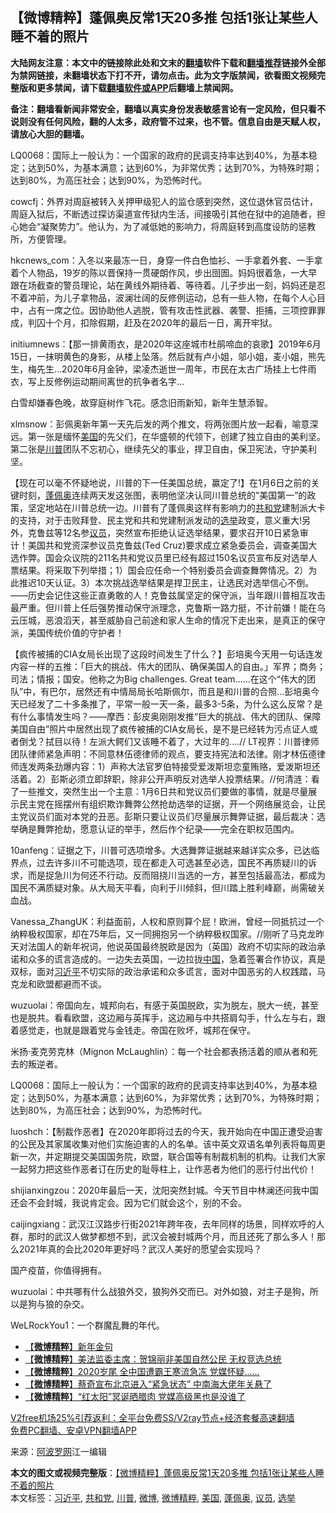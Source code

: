  <h2>【微博精粹】蓬佩奥反常1天20多推 包括1张让某些人睡不着的照片</h2> <p class="notice"><b>大陆网友注意：本文中的链接除此处和文末的<a href="https://github.com/bannedbook/fanqiang" >翻墙</a>软件下载和<a href="https://github.com/killgcd/justmysocks/blob/master/README.md">翻墙推荐</a>链接外全部为禁网链接，未翻墙状态下打不开，请勿点击。此为文字版禁闻，欲看图文视频完整版和更多禁闻，请下载<a href="https://github.com/bannedbook/fanqiang">翻墙软件或APP</a>后翻墙上禁闻网。</p><p>备注：翻墙看新闻非常安全，翻墙以真实身份发表敏感言论有一定风险，但只看不说则没有任何风险，翻的人太多，政府管不过来，也不管。信息自由是天赋人权，请放心大胆的翻墙。</b></p>  <div class="entry"> <p id="summary">LQ0068：国际上一般认为：一个国家的政府的民调支持率达到40%，为基本稳定；达到50%，为基本满意；达到60%，为非常优秀；达到70%，为特殊时期；达到80%，为高压社会；达到90%，为恐怖时代。</p> <p id="conimg">cowcfj：外界对周庭被转入关押甲级犯人的监仓感到突然，这位退休官员估计，周庭入狱后，不断透过探访渠道宣传狱内生活，间接吸引其他在狱中的追随者，担心她会“凝聚势力”。他认为，为了减低她的影响力，将周庭转到高度设防的惩教所，方便管理。</p> <p>hkcnews_com：入冬以来最冻一日，身穿一件白色恤衫、一手拿着外套、一手拿着个人物品，19岁的陈以晋保持一贯硬朗作风，步出囹圄。妈妈很着急，一大早跟在场截查的警员理论，站在黄线外期待着、等待着。儿子步出一刻，妈妈还是忍不着冲前，为儿子拿物品，波澜壮阔的反修例运动，总有一些人物，在每个人心目中，占有一席之位。因协助他人逃脱，管有攻击性武器、袭警、拒捕，三项控罪罪成，判囚十个月，扣除假期，赶及在2020年的最后一日，离开牢狱。</p> <p>initiumnews：【那一排黄雨衣，是2020年这座城市杜鹃啼血的哀歌】2019年6月15日，一抹明黄色的身影，从楼上坠落。然后就有卢小姐，邬小姐，麦小姐，熊先生，梅先生…2020年6月金钟，梁凌杰逝世一周年，巿民在太古广场挂上七件雨衣，写上反修例运动期间离世的抗争者名字…</p> <p>白雪却嫌春色晚，故穿庭树作飞花。感念旧雨新知，新年生慧添智。</p>  <p>xlmsnow：彭佩奥新年第一天先后发的两个推文，将两张图片放一起看，喻意深远。第一张是缅怀<a href="https://www.bannedbook.org/bnews/tag/%e7%be%8e%e5%9b%bd/" class="st_tag internal_tag" rel="tag" title="标签 美国 下的日志">美国</a>的先父们，在华盛顿的代领下，创建了独立自由的美利坚。第二张是<a href="https://www.bannedbook.org/bnews/tag/%e5%b7%9d%e6%99%ae/" class="st_tag internal_tag" rel="tag" title="标签 川普 下的日志">川普</a>团队不忘初心，继续先父的事业，捍卫自由，保卫宪法，守护美利坚。</p> <p>【现在可以毫不怀疑地说，川普的下一任美国总统，赢定了!】在1月6日之前的关键时刻，<a href="https://www.bannedbook.org/bnews/tag/%E8%93%AC%E4%BD%A9%E5%A5%A5/" class="st_tag internal_tag" rel="tag" title="标签 蓬佩奥 下的日志">蓬佩奥</a>连续两天发这张图，表明他坚决认同川普总统的&#8221;美国第一&#8221;的政策，坚定地站在川普总统一边。川普有了蓬佩奥这样有影响力的<a href="https://www.bannedbook.org/bnews/tag/%e5%85%b1%e5%92%8c%e5%85%9a/" class="st_tag internal_tag" rel="tag" title="标签 共和党 下的日志">共和党</a>建制派大卡的支持，对于击败拜登、民主党和共和党建制派发动的<a href="https://www.bannedbook.org/bnews/tag/%e9%80%89%e4%b8%be/" class="st_tag internal_tag" rel="tag" title="标签 选举 下的日志">选举</a>政变，意义重大!另外，克鲁兹等12名参<a href="https://www.bannedbook.org/bnews/tag/%e8%ae%ae%e5%91%98/" class="st_tag internal_tag" rel="tag" title="标签 议员 下的日志">议员</a>，突然宣布拒绝认证选举结果，要求召开10日紧急审计！美国共和党资深参议员克鲁兹(Ted Cruz)要求成立紧急委员会，调查美国大选作弊。国会众议院的211名共和党议员里已经有超过150名议员宣布反对选举人票结果。将采取下列举措；1）国会应任命一个特别委员会调查舞弊情况。2）为此推迟10天认证。3）本次挑战选举结果是捍卫民主，让选民对选举信心不倒。——历史会记住这些正直勇敢的人！克鲁兹属坚定的保守派，当年跟川普相互攻击最严重。但川普上任后强势推动保守派理念，克鲁斯一路力挺，不计前嫌！能在乌云压城，恶浪滔天，甚至威胁自己前途和家人生命的情况下走出来，是真正的保守派，美国传统价值的守护者！</p> <p>【疯传被捕的CIA女局长出现了这段时间发生了什么？】彭培奥今天用一句话连发内容一样的五推：「巨大的挑战、伟大的团队、确保美国人的自由。」军界；商务；司法；情报；国安。他称之为Big challenges. Great team&#8230;&#8230;在这个“伟大的团队”中，有巴尔，居然还有中情局局长哈斯佩尔，而且是和川普的合照&#8230;彭培奥今天已经发了二十多条推了，平常一般一天一条，最多3-5条，为什么这么反常？是有什么事情发生吗？——摩西：彭皮奥刚刚发推“巨大的挑战、伟大的团队、保障美国自由”照片中居然出现了疯传被捕的CIA女局长，是不是已经转为污点证人或者倒戈？拭目以待！左派大鳄们又该睡不着了，大过年的&#8230;.// LT视界：川普律师团队律师紧急声明：不同意林伍德律师的观点，要支持宪法和法律。刚才林伍德律师连发两条劲爆内容：1）声称大法官罗伯特接受爱泼斯坦恋童贿赂，爱泼斯坦还活着。2）彭斯必须立即辞职，除非公开声明反对选举人投票结果。//何清涟：看了一些推文，突然生出一个主意：1月6日共和党议员们要做的事情，就是尽量展示民主党在摇摆州有组织欺诈舞弊公然抢劫选举的证据，开一个网络展览会，让民主党议员们面对本党的丑恶。彭斯只要让议员们尽量展示舞弊证据，最后裁决：选举确是舞弊抢劫，愿意认证的举手，然后作个纪录——完全在职权范围内。</p> <p>10anfeng：证据之下，川普可选项增多。大选舞弊证据越来越详实众多，已达临界点，过去许多川不可能选项，现在都走入可选甚至必选，国民不再质疑川的诉求，而是捉急川为何还不行动。反而阻挠川当选的一方，甚至包括最高法，都成为国民不满质疑对象。从大局天平看，向利于川倾斜，但川踏上胜利峰巅，尚需破关血战。</p> <p>Vanessa_ZhangUK：利益面前，人权和原则算个屁！欧洲，曾经一同抵抗过一个纳粹极权国家，却在75年后，又一同拥抱另一个纳粹极权国家。//刚听了马克龙昨天对法国人的新年祝词，他说英国最终脱欧是因为（英国）政府不切实际的政治承诺和众多的谎言造成的。一边失去英国，一边拉拢<span class='wp_keywordlink_affiliate'><a href="https://www.bannedbook.org/" title="中国" target="_blank">中国</a></span>，急着签署合作协议，真是双标，面对<a href="https://www.bannedbook.org/bnews/tag/%e4%b9%a0%e8%bf%91%e5%b9%b3/" class="st_tag internal_tag" rel="tag" title="标签 习近平 下的日志">习近平</a>不切实际的政治承诺和众多谎言，面对中国恶劣的人权践踏，马克龙和欧盟都避而不谈。</p>  <p>wuzuolai：帝国向左，城邦向右，有感于英国脱欧，实为脱左，脱大一统，甚至也是脱共。看看欧盟，这边厢与英挥手，这边厢与中共搭肩勾手，什么左与右，跟着感觉走，也就是跟着党与金钱走。帝国在败坏，城邦在保守。</p> <p>米扬·麦克劳克林（Mignon McLaughlin）：每一个社会都表扬活着的顺从者和死去的叛逆者。</p> <p>LQ0068：国际上一般认为：一个国家的政府的民调支持率达到40%，为基本稳定；达到50%，为基本满意；达到60%，为非常优秀；达到70%，为特殊时期；达到80%，为高压社会；达到90%，为恐怖时代。</p> <p>luoshch：【制裁作恶者】在2020年即将过去的今天，我开始向在中国正遭受迫害的公民及其家属收集对他们实施迫害的人的名单。该中英文双语名单列表将每周更新一次，并定期提交美国国务院，欧盟，联合国等有制裁机制的机构。让我们大家一起努力把这些作恶者订在历史的耻辱柱上，让作恶者为他们的恶行付出代价！</p> <p>shijianxingzou：2020年最后一天，沈阳突然封城。今天节目中林澜还问我中国还会不会封城，我说肯定会。因为它们就会这个，别的不会。</p>  <p>caijingxiang：武汉江汉路步行街2021年跨年夜，去年同样的场景，同样欢呼的人群，那时的武汉人做梦都想不到，武汉会被封城两个月，而且还死了那么多人！那么2021年真的会比2020年更好吗？武汉人美好的愿望会实现吗？</p> <p>国产疫苗，你值得拥有。</p> <p>wuzuolai：中共哪有什么战狼外交，狼狗外交而已。对外如狼，对主子是狗，所以是狗与狼的杂交。</p> <p>WeLRockYou1：一个群魔乱舞的年代。</p> <ul class='op-related-articles' title='相关阅读'> <li><a href='https://www.bannedbook.org/bnews/comments/20210101/1459005.html' target='_blank'>【<b>微博精粹</b>】新年金句</a></li> <li><a href='https://www.bannedbook.org/bnews/comments/20201230/1457683.html' target='_blank'>【<b>微博精粹</b>】美法监委主席：贺锦丽非美国自然公民 无权竞选总统</a></li> <li><a href='https://www.bannedbook.org/bnews/comments/20201229/1457022.html' target='_blank'>【<b>微博精粹</b>】2020岁尾 全中国遭霸王寒流急冻 党媒怀疑……</a></li> <li><a href='https://www.bannedbook.org/bnews/comments/20201228/1456347.html' target='_blank'>【<b>微博精粹</b>】蔡奇宣布北京进入“紧急状态” 中南海大佬年关悬了</a></li> <li><a href='https://www.bannedbook.org/bnews/comments/20201227/1455850.html' target='_blank'>【<b>微博精粹</b>】“红太阳”冥诞晒腊肉 党媒高级黑也是没谁了</a></li> </ul> <p class="texttj"> <a href="https://github.com/bannedbook/fanqiang/wiki/V2ray%E6%9C%BA%E5%9C%BA" target="_blank">V2free机场25%引荐返利：全平台免费SS/V2ray节点+经济套餐高速翻墙</a><br/> <a href="https://github.com/bannedbook/fanqiang/wiki/%E7%A6%81%E9%97%BB%E7%BD%91%E5%AE%89%E5%8D%93%E7%BF%BB%E5%A2%99%E6%96%B0%E9%97%BBAPP" target="_blank">免费PC翻墙、安卓VPN翻墙APP</a></p><p> 来源：<a href="https://www.aboluowang.com/2021/0103/1541381.html" target="_blank">阿波罗网</a>江一编辑 </p> <a name='sharetosocial'></a>       <div><b>本文的图文或视频完整版</b>：<a href='https://www.bannedbook.org/bnews/comments/20210103/1460164.html'>【微博精粹】蓬佩奥反常1天20多推 包括1张让某些人睡不着的照片</a></div>  </div><!--END ENTRY--> <div class="postfooter"> <div>本文标签：<a href="https://www.bannedbook.org/bnews/tag/%e4%b9%a0%e8%bf%91%e5%b9%b3/" rel="tag">习近平</a>, <a href="https://www.bannedbook.org/bnews/tag/%e5%85%b1%e5%92%8c%e5%85%9a/" rel="tag">共和党</a>, <a href="https://www.bannedbook.org/bnews/tag/%e5%b7%9d%e6%99%ae/" rel="tag">川普</a>, <a href="https://www.bannedbook.org/bnews/tag/%e5%be%ae%e5%8d%9a/" rel="tag">微博</a>, <a href="https://www.bannedbook.org/bnews/tag/%e5%be%ae%e5%8d%9a%e7%b2%be%e7%b2%b9/" rel="tag">微博精粹</a>, <a href="https://www.bannedbook.org/bnews/tag/%e7%be%8e%e5%9b%bd/" rel="tag">美国</a>, <a href="https://www.bannedbook.org/bnews/tag/%E8%93%AC%E4%BD%A9%E5%A5%A5/" rel="tag">蓬佩奥</a>, <a href="https://www.bannedbook.org/bnews/tag/%e8%ae%ae%e5%91%98/" rel="tag">议员</a>, <a href="https://www.bannedbook.org/bnews/tag/%e9%80%89%e4%b8%be/" rel="tag">选举</a></div>  </div><!--END POSTFOOTER--> 